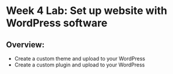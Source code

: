 # Week 4 Lab: Set up website with WordPress software

## Overview:
* Create a custom theme and upload to your WordPress
* Create a custom plugin and upload to your WordPress